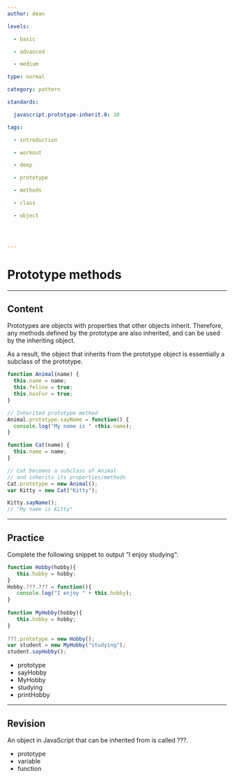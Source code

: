 ```yaml
---
author: dean

levels:

  - basic

  - advanced

  - medium

type: normal

category: pattern

standards:

  javascript.prototype-inherit.0: 10

tags:

  - introduction

  - workout

  - deep

  - prototype

  - methods

  - class

  - object




---
```


# Prototype methods

---
## Content

Prototypes are objects with properties that other objects inherit. Therefore, any methods defined by the prototype are also inherited, and can be used by the inheriting object.

As a result, the object that inherits from the prototype object is essentially a subclass of the prototype.

```javascript
function Animal(name) {
  this.name = name;
  this.feline = true;
  this.hasFur = true;
}

// Inherited prototype method
Animal.prototype.sayName = function() {
  console.log("My name is " +this.name);
}

function Cat(name) {
  this.name = name;
}

// Cat becomes a subclass of Animal
// and inherits its properties/methods
Cat.prototype = new Animal();
var Kitty = new Cat("Kitty");

Kitty.sayName();
// "My name is Kitty"
```

---
## Practice

Complete the following snippet to output “I enjoy studying”:
```javascript
function Hobby(hobby){
   this.hobby = hobby;
}
Hobby.???.??? = function(){
   console.log("I enjoy " + this.hobby);
}
 
function MyHobby(hobby){
   this.hobby = hobby;
}
   
???.prototype = new Hobby();
var student = new MyHobby("studying");
student.sayHobby();
```

* prototype
* sayHobby
* MyHobby
* studying
* printHobby

---
## Revision

An object in JavaScript that can be inherited from is called ???.


* prototype
* variable
* function

 
